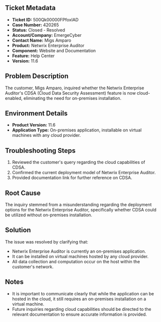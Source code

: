 ## Ticket Metadata
- **Ticket ID:** 500Qk00000FPfoxIAD
- **Case Number:** 420265
- **Status:** Closed - Resolved
- **Account/Company:** EmergeCyber
- **Contact Name:** Migs Amparo
- **Product:** Netwrix Enterprise Auditor
- **Component:** Website and Documentation
- **Feature:** Help Center
- **Version:** 11.6

## Problem Description
The customer, Migs Amparo, inquired whether the Netwrix Enterprise Auditor's CDSA (Cloud Data Security Assessment) feature is now cloud-enabled, eliminating the need for on-premises installation.

## Environment Details
- **Product Version:** 11.6
- **Application Type:** On-premises application, installable on virtual machines with any cloud provider.

## Troubleshooting Steps
1. Reviewed the customer's query regarding the cloud capabilities of CDSA.
2. Confirmed the current deployment model of Netwrix Enterprise Auditor.
3. Provided documentation link for further reference on CDSA.

## Root Cause
The inquiry stemmed from a misunderstanding regarding the deployment options for the Netwrix Enterprise Auditor, specifically whether CDSA could be utilized without on-premises installation.

## Solution
The issue was resolved by clarifying that:
- Netwrix Enterprise Auditor is currently an on-premises application.
- It can be installed on virtual machines hosted by any cloud provider.
- All data collection and computation occur on the host within the customer's network.

## Notes
- It is important to communicate clearly that while the application can be hosted in the cloud, it still requires an on-premises installation on a virtual machine.
- Future inquiries regarding cloud capabilities should be directed to the relevant documentation to ensure accurate information is provided.